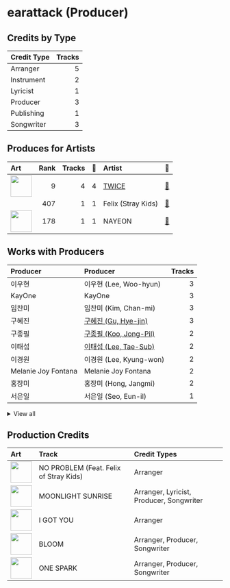# earattack (Producer)

## Credits by Type

| Credit Type | Tracks |
|:---|---:|
| Arranger | 5 |
| Instrument | 2 |
| Lyricist | 1 |
| Producer | 3 |
| Publishing | 1 |
| Songwriter | 3 |

## Produces for Artists

| Art | Rank | Tracks | 💚 | Artist | 🔗 |
|:---|---:|---:|---:|:---|:---|
| <img src="https://i.scdn.co/image/ab6761610000e5eb0c6952f39ba680489149a54c" alt="" width="50" /> | 9 | 4 | 4 | [TWICE](../../artists/twice/overview.md) | [🔗](https://open.spotify.com/artist/7n2Ycct7Beij7Dj7meI4X0) |
| | 407 | 1 | 1 | Felix (Stray Kids) | [🔗](https://open.spotify.com/artist/40zyx4iztMjRbIIoI802r4) |
| <img src="https://i.scdn.co/image/ab6761610000e5ebfbdd3f060e1cbe9e8eeaecac" alt="" width="50" /> | 178 | 1 | 1 | NAYEON | [🔗](https://open.spotify.com/artist/1VwDG9aBflQupaFNjUru9A) |

## Works with Producers

| Producer | Producer | Tracks |
|:---|:---|---:|
| 이우현 | 이우현 (Lee, Woo-hyun) | 3 |
| KayOne | KayOne | 3 |
| 임찬미 | 임찬미 (Kim, Chan-mi) | 3 |
| 구혜진 | [구혜진 (Gu, Hye-jin)](../구혜진_(gu,_hye-jin)/overview.md) | 3 |
| 구종필 | [구종필 (Koo, Jong-Pil)](../구종필_(koo,_jong-pil)/overview.md) | 2 |
| 이태섭 | [이태섭 (Lee, Tae-Sub)](../이태섭_(lee,_tae-sub)/overview.md) | 2 |
| 이경원 | 이경원 (Lee, Kyung-won) | 2 |
| Melanie Joy Fontana | Melanie Joy Fontana | 2 |
| 홍장미 | 홍장미 (Hong, Jangmi) | 2 |
| 서은일 | 서은일 (Seo, Eun-il) | 1 |


<details>
<summary>View all</summary>

| Producer | Producer | Tracks |
|:---|:---|---:|
| Sam Carter | Sam Carter | 1 |
| Josh Gudwin | [Josh Gudwin](../josh_gudwin/overview.md) | 1 |
| Kyler Niko | Kyler Niko | 1 |
| Jonah Marais | Jonah Marais | 1 |
| dwilly | dwilly | 1 |
| Arschtritt Lindgren | [Arschtritt Lindgren](../arschtritt_lindgren/overview.md) | 1 |
| Kaedi Dalley | Kaedi Dalley | 1 |
| 유정연 | 유정연 (Yoo, Jeong-yeon) | 1 |
| Lexxi Saal | Lexxi Saal | 1 |
| 엄세희 | [엄세희 (Um, Se-Hee)](../엄세희_(um,_se-hee)/overview.md) | 1 |
| 심은지 | [심은지 (Sim, Eunjee)](../심은지_(sim,_eunjee)/overview.md) | 1 |
| Shift K3Y | Shift K3Y | 1 |
| Paulina Cerrilla | Paulina Cerrilla | 1 |
| Jake Torrey | Jake Torrey | 1 |
| Nina Ann Nelson | Nina Ann Nelson | 1 |
| 이상엽 | 이상엽 (Lee, Sang-yeob) | 1 |
| Daniel Seavey | Daniel Seavey | 1 |
| GG Ramirez | GG Ramirez | 1 |
| Sophia Pae | Sophia Pae | 1 |

</details>


## Production Credits

| Art | Track | Credit Types |
|:---|:---|:---|
| <img src="https://i.scdn.co/image/ab67616d0000b2735fb4a9cfbeb3b7beb337ed02" alt="" width="50" /> | NO PROBLEM (Feat. Felix of Stray Kids) | Arranger |
| <img src="https://i.scdn.co/image/ab67616d0000b27359f57a5ca507a3d3fed81ea6" alt="" width="50" /> | MOONLIGHT SUNRISE | Arranger, Lyricist, Producer, Songwriter |
| <img src="https://i.scdn.co/image/ab67616d0000b273bd8c739ce7e59ae9414c7a26" alt="" width="50" /> | I GOT YOU | Arranger |
| <img src="https://i.scdn.co/image/ab67616d0000b273bd8c739ce7e59ae9414c7a26" alt="" width="50" /> | BLOOM | Arranger, Producer, Songwriter |
| <img src="https://i.scdn.co/image/ab67616d0000b273bd8c739ce7e59ae9414c7a26" alt="" width="50" /> | ONE SPARK | Arranger, Producer, Songwriter |